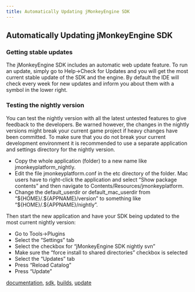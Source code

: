 ```yaml
---
title: Automatically Updating jMonkeyEngine SDK
---
```

<h2 class="sectionedit1" id="automatically_updating_jmonkeyengine_sdk">Automatically Updating jMonkeyEngine SDK</h2>
<div class="level2">

</div>
<!-- EDIT1 SECTION "Automatically Updating jMonkeyEngine SDK" [1-53] -->
<h3 class="sectionedit2" id="getting_stable_updates">Getting stable updates</h3>
<div class="level3">

<p>
The jMonkeyEngine SDK includes an automatic web update feature. To run an update, simply go to Help→Check for Updates and you will get the most current stable update of the SDK and the engine. By default the IDE will check every week for new updates and inform you about them with a symbol in the lower right.
</p>

</div>
<!-- EDIT2 SECTION "Getting stable updates" [54-397] -->
<h3 class="sectionedit3" id="testing_the_nightly_version">Testing the nightly version</h3>
<div class="level3">

<p>
You can test the nightly version with all the latest untested features to give feedback to the developers. Be warned however, the changes in the nightly versions might break your current game project if heavy changes have been committed. To make sure that you do not break your current development environment it is recommended to use a separate application and settings directory for the nightly version.
</p>
<ul>
<li class="level1"><div class="li"> Copy the whole application (folder) to a new name like jmonkeyplatform_nightly.</div>
</li>
<li class="level1"><div class="li"> Edit the file jmonkeyplatform.conf in the etc directory of the folder. Mac users have to right-click the application and select “Show package contents” and then navigate to Contents/Resources/jmonkeyplatform.</div>
</li>
<li class="level1"><div class="li"> Change the default_userdir or default_mac_userdir from “${HOME}/.${APPNAME}/version” to something like “${HOME}/.${APPNAME}/nightly”.</div>
</li>
</ul>

<p>
Then start the new application and have your SDK being updated to the most current nightly version:
</p>
<ul>
<li class="level1"><div class="li"> Go to Tools→Plugins</div>
</li>
<li class="level1"><div class="li"> Select the “Settings” tab</div>
</li>
<li class="level1"><div class="li"> Select the checkbox for “jMonkeyEngine SDK nightly svn”</div>
</li>
<li class="level1"><div class="li"> Make sure the “force install to shared directories” checkbox is selected</div>
</li>
<li class="level1"><div class="li"> Select the “Updates” tab</div>
</li>
<li class="level1"><div class="li"> Press “Reload Catalog”</div>
</li>
<li class="level1"><div class="li"> Press “Update”</div>
</li>
</ul>
<div class="tags"><span>
	<a href="/tag/documentation.html" class="wikilink1" title="tag:documentation" rel="tag">documentation</a>,
	<a href="/tag/sdk.html" class="wikilink1" title="tag:sdk" rel="tag">sdk</a>,
	<a href="/tag/builds.html" class="wikilink1" title="tag:builds" rel="tag">builds</a>,
	<a href="/tag/update.html" class="wikilink1" title="tag:update" rel="tag">update</a>
</span></div>

</div>
<!-- EDIT3 SECTION "Testing the nightly version" [398-] -->
